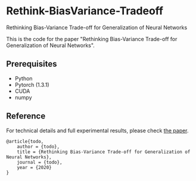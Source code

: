 # Rethink-BiasVariance-Tradeoff
Rethinking Bias-Variance Trade-off for Generalization of Neural Networks

This is the code for the paper "Rethinking Bias-Variance Trade-off for Generalization of Neural Networks".

## Prerequisites
* Python
* Pytorch (1.3.1)
* CUDA
* numpy


## Reference
For technical details and full experimental results, please check [the paper](https://todo).
```
@article{todo, 
	author = {todo}, 
	title = {Rethinking Bias-Variance Trade-off for Generalization of Neural Networks}, 
	journal = {todo},
	year = {2020}
}
```
